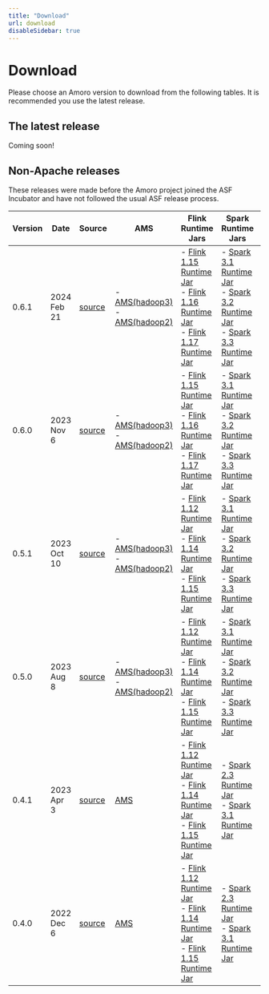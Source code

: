 ```yaml
---
title: "Download"
url: download
disableSidebar: true
---
```


# Download

Please choose an Amoro version to download from the following tables. It is recommended you use the latest release.

## The latest release

Coming soon!

## Non-Apache releases

These releases were made before the Amoro project joined the ASF Incubator and have not followed the usual ASF release process.

| Version | Date | Source | AMS | Flink Runtime Jars | Spark Runtime Jars | Trino Connector | Release Notes |
| --- | --- | --- | --- | --- | --- | --- | --- |
| 0.6.1 | 2024 Feb 21 | [source](https://github.com/apache/incubator-amoro/archive/refs/tags/v0.6.1.zip) | - [AMS(hadoop3)](https://github.com/apache/incubator-amoro/releases/download/v0.6.1/amoro-0.6.1-bin.zip) <br> - [AMS(hadoop2)](https://github.com/apache/incubator-amoro/releases/download/v0.6.1/amoro-0.6.1-bin.hadoop2.zip) | - [Flink 1.15 Runtime Jar](https://github.com/apache/incubator-amoro/releases/download/v0.6.1/amoro-flink-runtime-1.15-0.6.1.jar) <br> - [Flink 1.16 Runtime Jar](https://github.com/apache/incubator-amoro/releases/download/v0.6.1/amoro-flink-runtime-1.16-0.6.1.jar) <br> - [Flink 1.17 Runtime Jar](https://github.com/apache/incubator-amoro/releases/download/v0.6.1/amoro-flink-runtime-1.17-0.6.1.jar) <br> | - [Spark 3.1 Runtime Jar](https://github.com/apache/incubator-amoro/releases/download/v0.6.1/amoro-spark-3.1-runtime-0.6.1.jar)<br> - [Spark 3.2 Runtime Jar](https://github.com/apache/incubator-amoro/releases/download/v0.6.1/amoro-spark-3.2-runtime-0.6.1.jar)<br> - [Spark 3.3 Runtime Jar](https://github.com/apache/incubator-amoro/releases/download/v0.6.1/amoro-spark-3.3-runtime-0.6.1.jar) | [Trino Connector](https://github.com/apache/incubator-amoro/releases/download/v0.6.1/trino-amoro-0.6.1.tar.gz) | [release note](https://github.com/apache/incubator-amoro/releases/tag/v0.6.1) |
| 0.6.0 | 2023 Nov 6  | [source](https://github.com/apache/incubator-amoro/archive/refs/tags/v0.6.0.zip) | - [AMS(hadoop3)](https://github.com/apache/incubator-amoro/releases/download/v0.6.0/amoro-0.6.0-bin.zip) <br> - [AMS(hadoop2)](https://github.com/apache/incubator-amoro/releases/download/v0.6.0/amoro-0.6.0-bin.hadoop2.zip) | - [Flink 1.15 Runtime Jar](https://github.com/apache/incubator-amoro/releases/download/v0.6.0/amoro-flink-runtime-1.15-0.6.0.jar) <br> - [Flink 1.16 Runtime Jar](https://github.com/apache/incubator-amoro/releases/download/v0.6.0/amoro-flink-runtime-1.16-0.6.0.jar) <br> - [Flink 1.17 Runtime Jar](https://github.com/apache/incubator-amoro/releases/download/v0.6.0/amoro-flink-runtime-1.17-0.6.0.jar) <br> | - [Spark 3.1 Runtime Jar](https://github.com/apache/incubator-amoro/releases/download/v0.6.0/amoro-spark-3.1-runtime-0.6.0.jar)<br> - [Spark 3.2 Runtime Jar](https://github.com/apache/incubator-amoro/releases/download/v0.6.0/amoro-spark-3.2-runtime-0.6.0.jar)<br> - [Spark 3.3 Runtime Jar](https://github.com/apache/incubator-amoro/releases/download/v0.6.0/amoro-spark-3.3-runtime-0.6.0.jar) | [Trino Connector](https://github.com/apache/incubator-amoro/releases/download/v0.6.0/trino-amoro-0.6.0.tar.gz) |  [release note](https://github.com/apache/incubator-amoro/releases/tag/v0.6.0) |
| 0.5.1 | 2023 Oct 10 | [source](https://github.com/apache/incubator-amoro/archive/refs/tags/v0.5.1.zip) | - [AMS(hadoop3)](https://github.com/apache/incubator-amoro/releases/download/v0.5.1/amoro-0.5.1-bin.zip) <br> - [AMS(hadoop2)](https://github.com/apache/incubator-amoro/releases/download/v0.5.1/amoro-0.5.1-bin.hadoop2.zip) | - [Flink 1.12 Runtime Jar](https://github.com/apache/incubator-amoro/releases/download/v0.5.1/amoro-flink-runtime-1.12-0.5.1.jar) <br> - [Flink 1.14 Runtime Jar](https://github.com/apache/incubator-amoro/releases/download/v0.5.1/amoro-flink-runtime-1.14-0.5.1.jar) <br> - [Flink 1.15 Runtime Jar](https://github.com/apache/incubator-amoro/releases/download/v0.5.1/amoro-flink-runtime-1.15-0.5.1.jar) <br> | - [Spark 3.1 Runtime Jar](https://github.com/apache/incubator-amoro/releases/download/v0.5.1/amoro-spark-3.1-runtime-0.5.1.jar)<br> - [Spark 3.2 Runtime Jar](https://github.com/apache/incubator-amoro/releases/download/v0.5.1/amoro-spark-3.2-runtime-0.5.1.jar)<br> - [Spark 3.3 Runtime Jar](https://github.com/apache/incubator-amoro/releases/download/v0.5.1/amoro-spark-3.3-runtime-0.5.1.jar) | [Trino Connector](https://github.com/apache/incubator-amoro/releases/download/v0.5.1/trino-amoro-0.5.1.tar.gz) |  [release note](https://github.com/apache/incubator-amoro/releases/tag/v0.5.1) |
| 0.5.0 | 2023 Aug 8  | [source](https://github.com/apache/incubator-amoro/archive/refs/tags/v0.5.0.zip) | - [AMS(hadoop3)](https://github.com/apache/incubator-amoro/releases/download/v0.5.0/amoro-0.5.0-bin.zip) <br> - [AMS(hadoop2)](https://github.com/apache/incubator-amoro/releases/download/v0.5.0/amoro-0.5.0-bin.hadoop2.zip) | - [Flink 1.12 Runtime Jar](https://github.com/apache/incubator-amoro/releases/download/v0.5.0/amoro-flink-runtime-1.12-0.5.0.jar) <br> - [Flink 1.14 Runtime Jar](https://github.com/apache/incubator-amoro/releases/download/v0.5.0/amoro-flink-runtime-1.14-0.5.0.jar) <br> - [Flink 1.15 Runtime Jar](https://github.com/apache/incubator-amoro/releases/download/v0.5.0/amoro-flink-runtime-1.15-0.5.0.jar) <br> | - [Spark 3.1 Runtime Jar](https://github.com/apache/incubator-amoro/releases/download/v0.5.0/amoro-spark-3.1-runtime-0.5.0.jar)<br> - [Spark 3.2 Runtime Jar](https://github.com/apache/incubator-amoro/releases/download/v0.5.0/amoro-spark-3.2-runtime-0.5.0.jar)<br> - [Spark 3.3 Runtime Jar](https://github.com/apache/incubator-amoro/releases/download/v0.5.0/amoro-spark-3.3-runtime-0.5.0.jar) | [Trino Connector](https://github.com/apache/incubator-amoro/releases/download/v0.5.0/trino-amoro-0.5.0.tar.gz) |  [release note](https://github.com/apache/incubator-amoro/releases/tag/v0.5.0) |
| 0.4.1 | 2023 Apr 3  | [source](https://github.com/apache/incubator-amoro/archive/refs/tags/v0.4.1.zip) | [AMS](https://github.com/apache/incubator-amoro/releases/download/v0.4.1/arctic-0.4.1-bin.zip) | - [Flink 1.12 Runtime Jar](https://github.com/apache/incubator-amoro/releases/download/v0.4.1/arctic-flink-runtime-1.12-0.4.1.jar) <br> - [Flink 1.14 Runtime Jar](https://github.com/apache/incubator-amoro/releases/download/v0.4.1/arctic-flink-runtime-1.14-0.4.1.jar) <br> - [Flink 1.15 Runtime Jar](https://github.com/apache/incubator-amoro/releases/download/v0.4.1/arctic-flink-runtime-1.15-0.4.1.jar) <br> | - [Spark 2.3 Runtime Jar](https://github.com/apache/incubator-amoro/releases/download/v0.4.1/arctic-spark-2.3-runtime-0.4.1.jar)<br> - [Spark 3.1 Runtime Jar](https://github.com/apache/incubator-amoro/releases/download/v0.4.1/arctic-spark-3.1-runtime-0.4.1.jar) | [Trino Connector](https://github.com/apache/incubator-amoro/releases/download/v0.4.1/trino-arctic-0.4.1.tar.gz) |  [release note](https://github.com/apache/incubator-amoro/releases/tag/v0.4.1) |
| 0.4.0 | 2022 Dec 6  | [source](https://github.com/apache/incubator-amoro/archive/refs/tags/v0.4.0.zip) | [AMS](https://github.com/apache/incubator-amoro/releases/download/v0.4.0/arctic-0.4.0-bin.zip) | - [Flink 1.12 Runtime Jar](https://github.com/apache/incubator-amoro/releases/download/v0.4.0/arctic-flink-runtime-1.12-0.4.0.jar)<br> - [Flink 1.14 Runtime Jar](https://github.com/apache/incubator-amoro/releases/download/v0.4.0/arctic-flink-runtime-1.14-0.4.0.jar)<br> - [Flink 1.15 Runtime Jar](https://github.com/apache/incubator-amoro/releases/download/v0.4.0/arctic-flink-runtime-1.15-0.4.0.jar) | - [Spark 2.3 Runtime Jar](https://github.com/apache/incubator-amoro/releases/download/v0.4.0/arctic-spark-2.3-runtime-0.4.0.jar)<br> - [Spark 3.1 Runtime Jar](https://github.com/apache/incubator-amoro/releases/download/v0.4.0/arctic-spark-3.1-runtime-0.4.0.jar) | [Trino Connector](https://github.com/apache/incubator-amoro/releases/download/v0.4.0/trino-arctic-0.4.0.tar.gz) |  [release note](https://github.com/apache/incubator-amoro/releases/tag/v0.4.0) |
